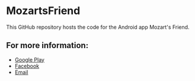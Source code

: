 MozartsFriend
=============

This GitHub repository hosts the code for the Android app Mozart's Friend.

For more information:
---------------------

- [Google Play](https://play.google.com/store/apps/details?id=com.jameschin.android.mozartsfriend)
- [Facebook](https://www.facebook.com/MozartsFriend)
- [Email](mailto:jameslchin@gmail.com)
